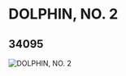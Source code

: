 # DOLPHIN, NO. 2
## 34095
![DOLPHIN, NO. 2](https://lc-www-live-s.legocdn.com/media/bricks/5/2/6192855.jpg)